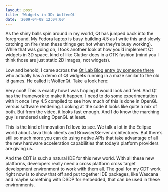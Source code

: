 ```yaml
---
layout: post
title: 'Widgets in 3D: WolfenQt'
date: '2009-04-08 12:04:00'
---
```



As the shiny balls spin around in my world, Qt has jumped back into the foreground. My Fedora laptop is busy building 4.5 as I write this and slowly catching on fire (man these things get hot when they’re busy working). While that was going on, I took another look at how you’d implement Qt widgets in 3D space, kind of like Clutter does in a GTK fashion (mind you I think those are just static 2D images, not widgets).

Low and behold, I came across the [Qt Lab Blog entry by someone there](http://labs.trolltech.com/blogs/2008/12/02/widgets-enter-the-third-dimension-wolfenqt/) who actually has a demo of Qt widgets running in a maze similar to the old id games. He called it WolfenQt. Take a look here:

Very cool! This is exactly how I was hoping it would look and feel. And Qt has the framework to make it happen. I need to do some experimentation with it once I my 4.5 compiled to see how much of this is done in OpenGL versus software rendering. Looking at the code it looks like quite a mix of both. But from the video, it looks fast enough. And I do know the marching guy is rendered using OpenGL at least.

This is the kind of innovation I’d love to see. We talk a lot in the Eclipse world about Java thick clients and Browser/Server architectures. But there’s still so much more you can do using native APIs that take advantage of all the new hardware acceleration capabilities that today’s platform providers are giving us.

And the CDT is such a natural IDE for this new world. With all these new platforms, developers really need a cross platform cross target development environment to work with them all. The goal for my CDT work right now is to show that off and put together IDE packages, like Wascana and maybe something with DSDP for embedded, that can be used in these environments.


